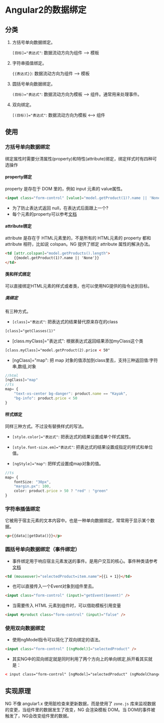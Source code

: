 # Angular2的数据绑定

## 分类

1. 方括号单向数据绑定。

    `[目标]="表达式"`: 数据流动方向为组件 --> 模板

1. 字符串插值绑定。

    `{{表达式}}`: 数据流动方向为组件 --> 模板

1. 圆括号单向数据绑定。

    `(目标)="表达式"`: 数据流动方向为模板 --> 组件。通常用来处理事件。

1. 双向绑定。

    `[(目标)]="表达式"`: 数据流动方向为模板 <--> 组件

## 使用

### 方括号单向数据绑定

绑定属性时需要分清属性(property)和特性(attribute)绑定，绑定样式时有四种可选操作

#### property绑定

property 是存在于 DOM 里的，例如 input 元素的 value属性。

```html
<input class="form-control" [value]="model.getProduct(1)?.name || 'None'" />
```

- 为了防止表达式返回 null，在表达式后面跟上一个?
- 每个元素的property可以参考[文档](http://developer.mozilla.org/en-US/docs/Web/API/)

#### attribute绑定

attribute 是存在于 HTML元素里的，不是所有的 HTML元素的 property 都和 attribute 相符，比如说  colspan。NG 提供了绑定 attribute 属性的解决办法。

```html
<td [attr.colspan]="model.getProducts().length">
    {{model.getProduct(1)?.name || 'None'}}
</td>
```

#### 类和样式绑定

可以直接绑定HTML元素的样式或者类，也可以使用NG提供的指令达到目标。

##### 类绑定

有三种方式。

- `[class]="表达式"`: 把表达式的结果替代原来存在的class

```html
[class]="getClasses(1)"
```

- [class.myClass]="表达式": 根据表达式返回结果添加myClass这个类

```html
[class.myClass]="model.getProduct(2).price < 50"
```

- [ngClass]="map": 把 map 对象的值添加到class里去，支持三种返回值:字符串,数组,对象

```typescript
//html
[ngClass]="map"
//ts
map= {
    "text-xs-center bg-danger": product.name == "Kayak",
    "bg-info": product.price < 50
}
```

#### 样式绑定

同样三种方式。不过没有替换样式的写法。

- `[style.color]="表达式"`: 把表达式的结果设置成单个样式属性。

- `[style.font-size.em]="表达式"`: 把表达式的结果设置成指定的样式和单位值。

- `[ngStyle]="map"`: 把样式设置成map对象的值。

```typescript
//ts
map= {
    fontSize: "30px",
    "margin.px": 100,
    color: product.price > 50 ? "red" : "green"
}
```

### 字符串插值绑定

它被用于宿主元素的文本内容中。也是一种单向数据绑定，常常用于显示某个数据。

```html
<p>{{data||getData()}}</p>
```

### 圆括号单向数据绑定（事件绑定）

- 事件绑定用于响应宿主元素发送的事件。是用户交互的核心。事件种类请参考[文档](http://developer.mozilla.org/en-US/docs/Web/Events)

```html
<td (mouseover)="selectedProduct=item.name">{{i + 1}}</td>
```

- 也可以直接传入一个Event对象到组件里去。

```html
<input class="form-control" (input)="getEvent($event)" />
```

- 当需要传入 HTML 元素到组件时，可以借助模板引用变量

```html
<input #product class="form-control" (input)="false" />
```

### 使用双向数据绑定

- 使用ngModel指令可以简化了双向绑定的语法。

```html
<input class="form-control" [(ngModel)]="selectedProduct" />
```

- 其实NG中的双向绑定就是同时利用了两个方向上的单向绑定,拆开看其实就是：

```html
< input class="form-control" [ngModel]="selectedProduct" (ngModelChange)="selectedProduct=$event.target.value" />
```

## 实现原理

NG 不像 angular1.x 使用脏检查来更新数据，而是使用了 `zone.js` 库来监视数据的变更，当组件里的数据发生了改变，NG 会渲染模板 DOM。当 DOM的事件被触发了，NG会改变组件里的数据。
